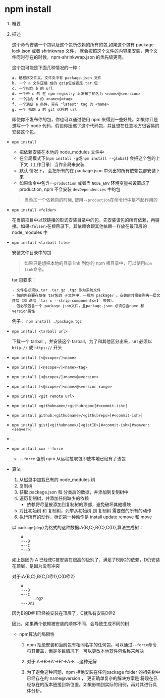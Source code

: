 # npm install

1.  概要
2.  描述

    这个命令安装一个包以及这个包所依赖的所有的包,如果这个包有 package-lock.json 或者 shrinkwrap 文件， 就会按照这个文件的内容来安装，两个文件同时存在的时候，npm-shrinkwrap.json 的优先级更高。

    这个包可能是下面几种情况的一种：

        a. 是程序文件夹，文件夹中有 package.json 文件
        b. 一个 a 文件压缩 成的 gzip包或者是 tar 包
        c. 一个指向 b 的 url
        d. 一个带 c 的 在 npm-registry 上发布了的名为 <name>@<version>
        e. 一个指向 d 的 <name>@<tag>
        f. 一个满足 e 条件，带有 "latest" tag 的 <name>
        g. 一个 指向 a 的 git 远程的 url

    即使你不发布你的包，你也可以通过使用 npm 来得到一些好处。如果你只是想写一个 node 代码，假设你压缩了这个代码包，并且想在任意地方很容易的安装这个包。

-   `npm install`

    -   把依赖安装在本地的 node_modules 文件中
    -   在全局模式下(`npm install -g`或`npm install --global`) 会把这个包的上下文（工作目录）当作全局来安装.
    -   默认 情况下， 会把所有的在 package.json 中列出的所有依赖包都安装下来
    -   如果命令中包含`--production` 或者当 `NODE_ENV` 环境变量被设置成了 production, npm 不会安装 `devDependencies` 中的包

    > 当添加一个依赖包的时候, 使用`--production`在命令行中是不起作用的

-   `npm install <folder>`

    在当前项目中以软链接的形式安装目录中的包，先安装该包的所有依赖，再链接。如果`<folser>`在根目录下，其依赖会跟其他依赖一样放在最顶层的 node_modules 中

-   `npm install <tarball file>`

    安装文件目录中的包

    > 如果只是想把本地的目录 link 到你的 npm 根目录中，可以使用`npm link`命令。

    tar 包要求：

        - 文件名必须以.tar .tar.gz .tgz 作为系统文件
        - 包的内容要存放在 tar包的 子文件中，一般为 package/ 。安装的时候会剥离一层文件层（和 命令 `tar x --strip-components=1` 等效）。
        - 包必须包含一个 package.json文件，且package.json 必须包含name 和 version属性

    例子： `npm install ./package.tgz`

-   `npm install <tarball url>`

    下载一个 tarball ，并安装这个 tarball，为了和其他区分出来，url 必须以`http://` 或 `https://` 开头

-   `npm install [<@scope>/]<name>`

-   `npm install [<@scope>/]<name><tag>`

-   `npm install [<@scope>/]<name>@<version>`

-   `npm install [<@scope>/]<name>@<version range>`

-   `npm install <git remote url>`

-   `npm install <githubname>/<githubrepo>[#<commit-ish>]`

-   `npm install github:<githubname>/<githubrepo>[#<commit-ish>]`

-   `npm install gist[<githubname>/]<gistID>[#<commit-ish>|#semver:<semver>]`
-   ...

-   `npm install xxx --force`

    -   `--force` 强制 npm 从远程拉取包即使本地已经有了该包

-   算法
    1. 从磁盘中加载已有的 node_modules 树
    2. 复制树
    3. 获取 package.json 和 分类后的数据，并添加到复制树中
    4. 遍历复制树，并添加任何缺少的依赖
        - 依赖将尽量被添加到复制树的顶部，避免破坏其他模块
    5. 对比初始树 和 复制树，列举从初始树 到 复制树 需要做的所有的动作
    6. 执行所有的动作，标识第一种动作是 install update remove 和 move


    以 `package{dep}`为格式的这种数据:A{B,C},B{C},C{D},算法生成树：
    ```
        A
        +--B
        +--C
        +--D
    ```
    如上是因为 A 已经使C被安装在跟高的级别了，满足了B到C的依赖，D仍安装在顶层，是因为没有冲突

    对于:A{B,C},B{C,D@1},C{D@2}
    ```
        A
        +--B
        +--C
            `--D@2
        +--D@1
    ```
    因为B的D@1已经被安装在顶层了，C就私有安装D@2

    因此，如果两个依赖被安装的顺序不同，会导致生成不同的树

    - npm算法的局限性
        1. npm 拒绝安装和当前包有相同名字的任何包，可以通过`--force`命令将其覆盖，但是多数情况下，可以更改本地软件包名称来解决

        2. 对于 A->B->A'->B'->A->....这种无解
        3. 为了避免这种问题，npm 拒绝安装在任何package folder 的祖先树中已经存在的 name@version ， 更正确单复杂的解决方案是 将现在已经存在的版本链接到新位置。如果影响到实际的用例，再对其进行具体分析。
